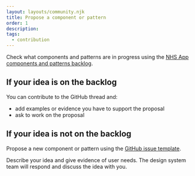 ```yaml
---
layout: layouts/community.njk
title: Propose a component or pattern
order: 1
description: 
tags:
  - contribution
---
```


Check what components and patterns are in progress using the [NHS App components and patterns backlog](https://github.com/orgs/nhsuk/projects/8).

## If your idea is on the backlog

You can contribute to the GitHub thread and:

- add examples or evidence you have to support the proposal
- ask to work on the proposal  

## If your idea is not on the backlog

Propose a new component or pattern using the [GitHub issue template](www.test.com). 

Describe your idea and give evidence of user needs. The design system team will respond and discuss the idea with you.





